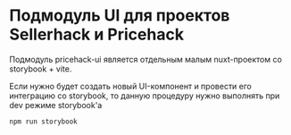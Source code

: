 # Подмодуль UI для проектов Sellerhack и Pricehack

Подмодуль pricehack-ui является отдельным малым nuxt-проектом со storybook + vite.

Если нужно будет создать новый UI-компонент и провести его интеграцию со storybook, то данную процедуру нужно выполнять при dev режиме storybook'a

```bash
npm run storybook
```